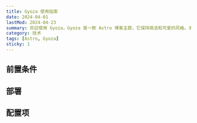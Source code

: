 ```yaml
---
title: Gyoza 使用指南
date: 2024-04-01
lastMod: 2024-04-23
summary: 欢迎使用 Gyoza，Gyoza 是一款 Astro 博客主题，它保持简洁和可爱的风格。本篇文章将会介绍如何使用并部署 Gyoza。
category: 技术
tags: [Astro, Gyoza]
sticky: 1
---
```


## 前置条件

## 部署

## 配置项
